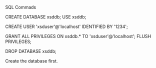 SQL Commads 

CREATE DATABASE xsddb;
USE xsddb;

CREATE USER 'xsduser'@'localhost' IDENTIFIED BY '1234';


GRANT ALL PRIVILEGES ON xsddb.* TO 'xsduser'@'localhost';
FLUSH PRIVILEGES;

DROP DATABASE xsddb;

Create the database first.
